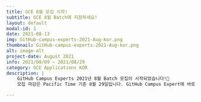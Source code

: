 ```yaml
---
title: GCE 8월 모집 시작!
subtitle: GCE 8월 Batch에 지원하세요!
layout: default
modal-id: 1
date: 2021-08-13
img: GitHub-campus-experts-2021-Aug-kor.png
thumbnail: GitHub-campus-experts-2021-Aug-kor.png
alt: image-alt
project-date: August 2021
info: 2021/08/09 ~ 2021/08/29
category: GCE Applications KOR
description: |
    GitHub Campus Experts 2021년 8월 Batch 모집이 시작되었습니다!🚩 
    모집 마감은 Pacific Time 기준 8월 29일입니다. GitHub Campus Expert에 바로 지원하세요!🚀 저희와 함께할 의미 있는 GCE 여정이 기다립니다. 여러분들을 기다릴게요! 😊✨ https://apply.githubcampus.expert

---
```

